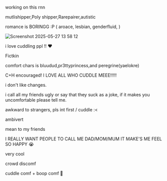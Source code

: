 working on this rnn

mutlishipper,Poly shipper,Rarepairer,autistic

romance is BORINGG :P ( aroace, lesbian, genderfluid, )

![Screenshot 2025-05-27 13 58 12](https://github.com/user-attachments/assets/3977efe7-6797-4a0b-852b-64ab104cc436)

i love cuddling ppl !! ❤️

Fictkin

comfort chars is bluudud,pr3ttyprincess,and peregrine(yaelokre)

C+H encouraged! I LOVE ALL WHO CUDDLE MEEE!!!!!

i don't like changes.

i call all my friends ugly or say that they suck as a joke, if it makes you uncomfortable please tell me.

awkward to strangers, pls int first / cuddle :<

ambivert

mean to my friends

I REALLY WANT PEOPLE TO CALL ME DAD/MOM/MUM IT MAKE'S ME FEEL SO HAPPY :sob:

very cool

crowd discomf

cuddle comf + boop comf 💟


